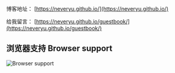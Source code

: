 博客地址： [https://neveryu.github.io/](https://neveryu.github.io/)

给我留言： [https://neveryu.github.io/guestbook/](https://neveryu.github.io/guestbook/)

## 浏览器支持 Browser support

![Browser support](http://iissnan.com/nexus/next/browser-support.png)
